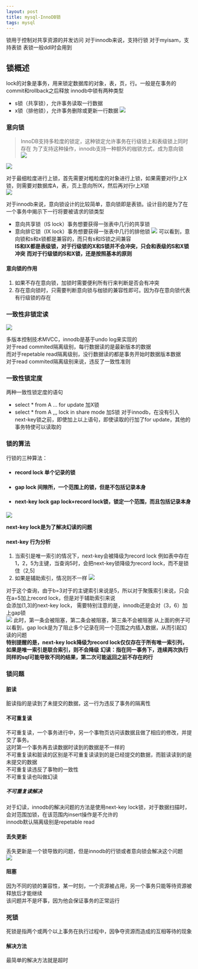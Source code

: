 ```yaml
--- 
layout: post 
title: mysql-InnoDB锁 
tags: mysql 
---
```

锁用于控制对共享资源的并发访问
对于innodb来说，支持行锁
对于myisam，支持表锁
表锁一般ddl时会用到

## 锁概述
lock的对象是事务，用来锁定数据库的对象，表，页，行。一般是在事务的commit和rollback之后释放
innodb中锁有两种类型

- s锁（共享锁），允许事务读取一行数据
- x锁（排他锁），允许事务删除或更新一行数据
![](https://cdn.jsdelivr.net/gh/nber1994/fu0k@master/uPic/20181108014110859_1371949708.png)

### 意向锁
> InnoDB支持多粒度的锁定，这种锁定允许事务在行级锁上和表级锁上同时存在
为了支持这种操作，innodb支持一种额外的枷锁方式，成为意向锁    
![](https://cdn.jsdelivr.net/gh/nber1994/fu0k@master/uPic/20181108014515750_826824517.png)

![](https://cdn.jsdelivr.net/gh/nber1994/fu0k@master/uPic/20181108014806106_72977482.png)

对于最细粒度进行上锁，首先需要对粗粒度的对象进行上锁，如果需要对行r上X锁，则需要对数据库A，表，页上意向所IX，然后再对行r上X锁    
![](https://cdn.jsdelivr.net/gh/nber1994/fu0k@master/uPic/20181108015204637_319377537.png)

对于innodb来说，意向锁设计的比较简单，意向锁即是表锁。设计目的是为了在一个事务中揭示下一行将要被请求的锁类型

- 意向共享锁（IS lock）事务想要获得一张表中几行的共享锁
- 意向排它锁（IX lock）事务想要获得一张表中几行的排他锁
![](https://cdn.jsdelivr.net/gh/nber1994/fu0k@master/uPic/20181108015714483_1216630506.png)
可以看到，意向锁和s和x锁都是兼容的，而只有s和IS锁之间兼容    
**IS和IX都是表级锁，对于行级锁的X和S锁并不会冲突，只会和表级的S和X锁冲突**
**而对于行级锁的S和X锁，还是按照基本的原则**

#### 意向锁的作用
1. 如果不存在意向锁，加锁时需要便利所有行来判断是否会有冲突
2. 存在意向锁时，只需要判断意向锁与枷锁的兼容性即可。因为存在意向锁代表有行级锁的存在

### 一致性非锁定读
![](https://cdn.jsdelivr.net/gh/nber1994/fu0k@master/uPic/20181108020918717_1717111255.png)

多版本控制技术MVCC，innodb是基于undo log来实现的    
对于read commited隔离级别，每行数据读的是最新版本的数据    
而对于repetable read隔离级别，没行数据读的都是事务开始时数据版本数据    
对于read commited隔离级别来说，违反了一致性准则

### 一致性锁定度
两种一致性锁定度的语句

- select * from A ... for update 加X锁
- select * from A ,,,     lock in share mode 加S锁
对于innodb，在没有引入next-key锁之前，即使加上以上语句，即使读取的行加了for update，其他的事务特使可以读取的    

### 锁的算法
行锁的三种算法：

- #### record lock 单个记录的锁
- #### gap lock 间隙所，一个范围上的锁，但是不包括记录本身
- #### next-key lock gap lock+record lock锁，锁定一个范围，而且包括记录本身
![](https://cdn.jsdelivr.net/gh/nber1994/fu0k@master/uPic/20181108143938266_1391350083.png)

**next-key lock是为了解决幻读的问题**
#### next-key 行为分析
1. 当索引是唯一索引的情况下，next-key会被降级为record lock
例如表中存在1，2，5为主键，当查询5时，会把next-key锁降级为record lock，而不是锁住（2,5]
2. 如果是辅助索引，情况则不一样
![](https://cdn.jsdelivr.net/gh/nber1994/fu0k@master/uPic/20181108150455217_471412798.png)

对于这个查询，由于b=3对于的主键索引来说是5，所以对于聚簇索引来说，只会在a=5加上record lock，但是对于辅助索引来说    
会添加(1,3]的next-key lock， 需要特别注意的是，innodb还是会对（3，6）加上gap锁    
![](https://cdn.jsdelivr.net/gh/nber1994/fu0k@master/uPic/20181108151713682_967722203.png)
此时，第一条会被阻塞，第二条会被阻塞，第三条不会被阻塞
从上面的例子可以看到，gap lock是为了阻止多个记录在同一个范围之内插入数据，从而引起幻读的问题    
**特别提醒的是，next-key lock降级为record lock仅仅存在于所有唯一索引列，如果是唯一索引是联合索引，则不会降级**
**幻读：指在同一事务下，连续两次执行同样的sql可能导致不同的结果，第二次可能返回之前不存在的行**

### 锁问题
#### 脏读
脏读指的是读到了未提交的数据，这一行为违反了事务的隔离性
#### 不可重复读
不可重复读，一个事务进行中，另一个事物页访问该数据且做了相应的修改，并提交了事务。    
这时第一个事务再去读数据时读到的数据是不一样的        
不可重复读和脏读的区别是不可重复读读到的是已经提交的数据，而脏读读到的是未提交的数据    
不可重复读违反了事物的一致性    
不可重复读也叫做幻读    
##### 不可重复读解决
对于幻读，innodb的解决问题的方法是使用next-key lock锁，对于数据扫描时，会对范围加锁，在该范围内insert操作是不允许的    
innodb默认隔离级别是repetable read

#### 丢失更新
丢失更新是一个锁导致的问题，但是innodb的行锁或者意向锁会解决这个问题    
![](https://cdn.jsdelivr.net/gh/nber1994/fu0k@master/uPic/20181108171732786_1613407090.png)

#### 阻塞
因为不同的锁的兼容性，某一时刻，一个资源被占用，另一个事务只能等待资源被释放后才能继续    
该问题并不是坏事，因为他会保证事务的正常运行

### 死锁
死锁是指两个或两个以上事务在执行过程中，因争夺资源而造成的互相等待的现象    
#### 解决方法
最简单的解决方法就是超时

